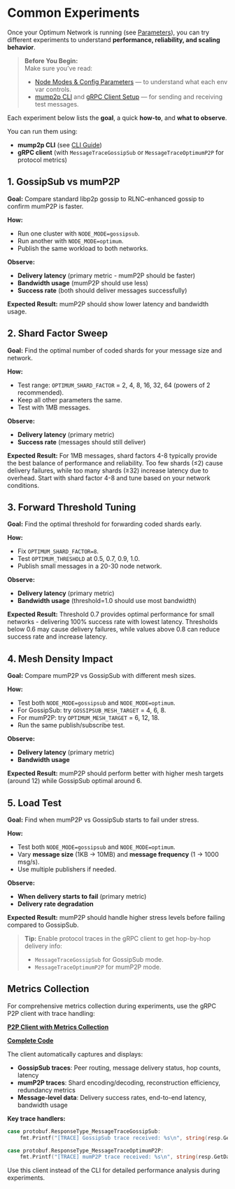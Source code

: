 # Common Experiments

Once your Optimum Network is running (see [Parameters](./03-parameters.md)), you can try different experiments to understand **performance, reliability, and scaling behavior**.

> **Before You Begin:**  
> Make sure you’ve read:
>
> * [Node Modes & Config Parameters](./03-parameters.md) — to understand what each env var controls.
> * [mump2p CLI](./01-getting-started-cli.md) and [gRPC Client Setup](./02-getting-started-docker.md) — for sending and receiving test messages.

Each experiment below lists the **goal**, a quick **how-to**, and **what to observe**.  

You can run them using:

* **mump2p CLI** (see [CLI Guide](./01-getting-started-cli.md))
* **gRPC client** (with `MessageTraceGossipSub` or `MessageTraceOptimumP2P` for protocol metrics)



## 1. GossipSub vs mumP2P

**Goal:** Compare standard libp2p gossip to RLNC-enhanced gossip to confirm mumP2P is faster.

**How:**

* Run one cluster with `NODE_MODE=gossipsub`.
* Run another with `NODE_MODE=optimum`.
* Publish the same workload to both networks.

**Observe:**

* **Delivery latency** (primary metric - mumP2P should be faster)
* **Bandwidth usage** (mumP2P should use less)
* **Success rate** (both should deliver messages successfully)

**Expected Result:** mumP2P should show lower latency and bandwidth usage.


## 2. Shard Factor Sweep

**Goal:** Find the optimal number of coded shards for your message size and network.

**How:**

* Test range: `OPTIMUM_SHARD_FACTOR` = 2, 4, 8, 16, 32, 64 (powers of 2 recommended).
* Keep all other parameters the same.
* Test with 1MB messages.

**Observe:**

* **Delivery latency** (primary metric)
* **Success rate** (messages should still deliver)

**Expected Result:** For 1MB messages, shard factors 4-8 typically provide the best balance of performance and reliability. Too few shards (≤2) cause delivery failures, while too many shards (≥32) increase latency due to overhead. Start with shard factor 4-8 and tune based on your network conditions.


## 3. Forward Threshold Tuning

**Goal:** Find the optimal threshold for forwarding coded shards early.

**How:**

* Fix `OPTIMUM_SHARD_FACTOR=8`.
* Test `OPTIMUM_THRESHOLD` at 0.5, 0.7, 0.9, 1.0.
* Publish small messages in a 20-30 node network.

**Observe:**

* **Delivery latency** (primary metric)
* **Bandwidth usage** (threshold=1.0 should use most bandwidth)

**Expected Result:** Threshold 0.7 provides optimal performance for small networks - delivering 100% success rate with lowest latency. Thresholds below 0.6 may cause delivery failures, while values above 0.8 can reduce success rate and increase latency.


## 4. Mesh Density Impact

**Goal:** Compare mumP2P vs GossipSub with different mesh sizes.

**How:**

* Test both `NODE_MODE=gossipsub` and `NODE_MODE=optimum`.
* For GossipSub: try `GOSSIPSUB_MESH_TARGET` = 4, 6, 8.
* For mumP2P: try `OPTIMUM_MESH_TARGET` = 6, 12, 18.
* Run the same publish/subscribe test.

**Observe:**

* **Delivery latency** (primary metric)
* **Bandwidth usage**

**Expected Result:** mumP2P should perform better with higher mesh targets (around 12) while GossipSub optimal around 6.





## 5. Load Test

**Goal:** Find when mumP2P vs GossipSub starts to fail under stress.

**How:**

* Test both `NODE_MODE=gossipsub` and `NODE_MODE=optimum`.
* Vary **message size** (1KB → 10MB) and **message frequency** (1 → 1000 msg/s).
* Use multiple publishers if needed.

**Observe:**

* **When delivery starts to fail** (primary metric)
* **Delivery rate degradation**

**Expected Result:** mumP2P should handle higher stress levels before failing compared to GossipSub.


> **Tip:** Enable protocol traces in the gRPC client to get hop-by-hop delivery info:
>
> * `MessageTraceGossipSub` for GossipSub mode.
> * `MessageTraceOptimumP2P` for mumP2P mode.

## Metrics Collection

For comprehensive metrics collection during experiments, use the gRPC P2P client with trace handling:

**[P2P Client with Metrics Collection](https://github.com/getoptimum/optimum-dev-setup-guide/blob/main/docs/guide.md#collecting-trace-data-for-experiments)**

**[Complete Code](https://github.com/getoptimum/optimum-dev-setup-guide/blob/main/grpc_p2p_client/p2p_client.go)**

The client automatically captures and displays:

* **GossipSub traces**: Peer routing, message delivery status, hop counts, latency
* **mumP2P traces**: Shard encoding/decoding, reconstruction efficiency, redundancy metrics  
* **Message-level data**: Delivery success rates, end-to-end latency, bandwidth usage

**Key trace handlers:**

```go
case protobuf.ResponseType_MessageTraceGossipSub:
    fmt.Printf("[TRACE] GossipSub trace received: %s\n", string(resp.GetData()))

case protobuf.ResponseType_MessageTraceOptimumP2P:
    fmt.Printf("[TRACE] mumP2P trace received: %s\n", string(resp.GetData()))
```

Use this client instead of the CLI for detailed performance analysis during experiments.
